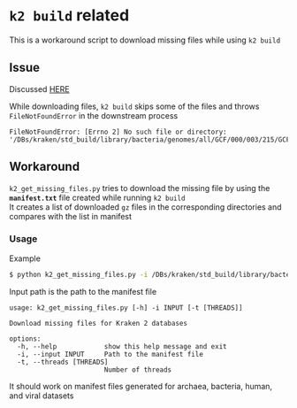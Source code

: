 # `k2 build` related
This is a workaround script to download missing files while using `k2 build`

## Issue
Discussed [HERE](https://github.com/DerrickWood/kraken2/issues/928)

While downloading files, `k2 build` skips some of the files and throws `FileNotFoundError` in the downstream process
```
FileNotFoundError: [Errno 2] No such file or directory: '/DBs/kraken/std_build/library/bacteria/genomes/all/GCF/000/003/215/GCF_000003215.1_ASM321v1/GCF_000003215.1_ASM321v1_genomic.fna'
```

## Workaround
`k2_get_missing_files.py` tries to download the missing file by using the **`manifest.txt`** file created while running `k2 build`  
It creates a list of downloaded `gz` files in the corresponding directories and compares with the list in manifest

### Usage

Example
```bash
$ python k2_get_missing_files.py -i /DBs/kraken/std_build/library/bacteria -t 20
```
Input path is the path to the manifest file

```
usage: k2_get_missing_files.py [-h] -i INPUT [-t [THREADS]]

Download missing files for Kraken 2 databases

options:
  -h, --help            show this help message and exit
  -i, --input INPUT     Path to the manifest file
  -t, --threads [THREADS]
                        Number of threads
```

It should work on manifest files generated for archaea, bacteria, human, and viral datasets